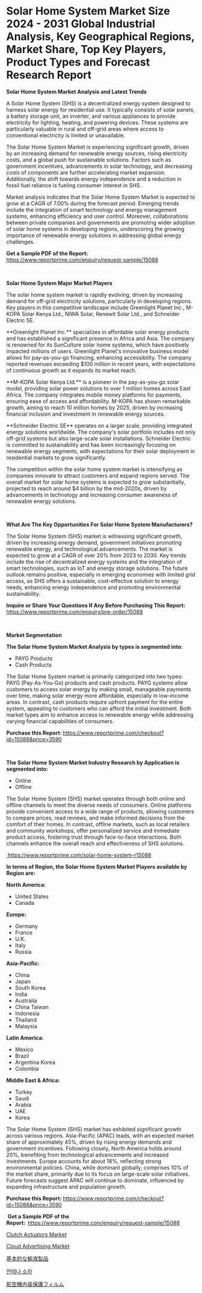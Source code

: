 <p><h1>Solar Home System Market Size 2024 - 2031 Global Industrial Analysis, Key Geographical Regions, Market Share, Top Key Players, Product Types and Forecast Research Report</h1></p><p><strong>Solar Home System Market Analysis and Latest Trends</strong></p>
<p><p>A Solar Home System (SHS) is a decentralized energy system designed to harness solar energy for residential use. It typically consists of solar panels, a battery storage unit, an inverter, and various appliances to provide electricity for lighting, heating, and powering devices. These systems are particularly valuable in rural and off-grid areas where access to conventional electricity is limited or unavailable.</p><p>The Solar Home System Market is experiencing significant growth, driven by an increasing demand for renewable energy sources, rising electricity costs, and a global push for sustainable solutions. Factors such as government incentives, advancements in solar technology, and decreasing costs of components are further accelerating market expansion. Additionally, the shift towards energy independence and a reduction in fossil fuel reliance is fueling consumer interest in SHS.</p><p>Market analysis indicates that the Solar Home System Market is expected to grow at a CAGR of 7.00% during the forecast period. Emerging trends include the integration of smart technology and energy management systems, enhancing efficiency and user control. Moreover, collaborations between private companies and governments are promoting wider adoption of solar home systems in developing regions, underscoring the growing importance of renewable energy solutions in addressing global energy challenges.</p></p>
<p><strong>Get a Sample PDF of the Report:&nbsp;</strong> <a href="https://www.reportprime.com/enquiry/request-sample/15088">https://www.reportprime.com/enquiry/request-sample/15088</a></p>
<p>&nbsp;</p>
<p><strong>Solar Home System Major Market Players</strong></p>
<p><p>The solar home system market is rapidly evolving, driven by increasing demand for off-grid electricity solutions, particularly in developing regions. Key players in this competitive landscape include Greenlight Planet Inc., M-KOPA Solar Kenya Ltd., NIWA Solar, Renewit Solar Ltd., and Schneider Electric SE.</p><p>**Greenlight Planet Inc.** specializes in affordable solar energy products and has established a significant presence in Africa and Asia. The company is renowned for its SunCulture solar home systems, which have positively impacted millions of users. Greenlight Planet's innovative business model allows for pay-as-you-go financing, enhancing accessibility. The company reported revenues exceeding $100 million in recent years, with expectations of continuous growth as it expands its market reach.</p><p>**M-KOPA Solar Kenya Ltd.** is a pioneer in the pay-as-you-go solar model, providing solar power solutions to over 1 million homes across East Africa. The company integrates mobile money platforms for payments, ensuring ease of access and affordability. M-KOPA has shown remarkable growth, aiming to reach 10 million homes by 2025, driven by increasing financial inclusion and investment in renewable energy sources.</p><p>**Schneider Electric SE** operates on a larger scale, providing integrated energy solutions worldwide. The company's solar portfolio includes not only off-grid systems but also large-scale solar installations. Schneider Electric is committed to sustainability and has been increasingly focusing on renewable energy segments, with expectations for their solar deployment in residential markets to grow significantly.</p><p>The competition within the solar home system market is intensifying as companies innovate to attract customers and expand regions served. The overall market for solar home systems is expected to grow substantially, projected to reach around $4 billion by the mid-2020s, driven by advancements in technology and increasing consumer awareness of renewable energy solutions.</p></p>
<p>&nbsp;</p>
<p><strong>What Are The Key Opportunities For Solar Home System Manufacturers?</strong></p>
<p><p>The Solar Home System (SHS) market is witnessing significant growth, driven by increasing energy demand, government initiatives promoting renewable energy, and technological advancements. The market is expected to grow at a CAGR of over 20% from 2023 to 2030. Key trends include the rise of decentralized energy systems and the integration of smart technologies, such as IoT and energy storage solutions. The future outlook remains positive, especially in emerging economies with limited grid access, as SHS offers a sustainable, cost-effective solution to energy needs, enhancing energy independence and promoting environmental sustainability.</p></p>
<p><strong>Inquire or Share Your Questions If Any Before Purchasing This Report:</strong> <a href="https://www.reportprime.com/enquiry/pre-order/15088">https://www.reportprime.com/enquiry/pre-order/15088</a></p>
<p>&nbsp;</p>
<p><strong>Market Segmentation</strong></p>
<p><strong>The Solar Home System Market Analysis by types is segmented into:</strong></p>
<p><ul><li>PAYG Products</li><li>Cash Products</li></ul></p>
<p><p>The Solar Home System market is primarily categorized into two types: PAYG (Pay-As-You-Go) products and cash products. PAYG systems allow customers to access solar energy by making small, manageable payments over time, making solar energy more affordable, especially in low-income areas. In contrast, cash products require upfront payment for the entire system, appealing to customers who can afford the initial investment. Both market types aim to enhance access to renewable energy while addressing varying financial capabilities of consumers.</p></p>
<p><strong>Purchase this Report:&nbsp;</strong><a href="https://www.reportprime.com/checkout?id=15088&price=3590">https://www.reportprime.com/checkout?id=15088&price=3590</a></p>
<p>&nbsp;</p>
<p><strong>The Solar Home System Market Industry Research by Application is segmented into:</strong></p>
<p><ul><li>Online</li><li>Offline</li></ul></p>
<p><p>The Solar Home System (SHS) market operates through both online and offline channels to meet the diverse needs of consumers. Online platforms provide convenient access to a wide range of products, allowing customers to compare prices, read reviews, and make informed decisions from the comfort of their homes. In contrast, offline markets, such as local retailers and community workshops, offer personalized service and immediate product access, fostering trust through face-to-face interactions. Both channels enhance the overall reach and effectiveness of SHS solutions.</p></p>
<p><a href="https://www.reportprime.com/solar-home-system-r15088">&nbsp;https://www.reportprime.com/solar-home-system-r15088</a></p>
<p><strong>In terms of Region, the Solar Home System Market Players available by Region are:</strong></p>
<p>
    <p> <strong> North America: </strong>
        <ul>
            <li>United States</li>
            <li>Canada</li>
        </ul>
        </p> 
    <p> <strong> Europe: </strong>
        <ul>
            <li>Germany</li>
            <li>France</li>
            <li>U.K.</li>
            <li>Italy</li>
            <li>Russia</li>
        </ul>
        </p> 
    <p> <strong> Asia-Pacific: </strong>
        <ul>
            <li>China</li>
            <li>Japan</li>
            <li>South Korea</li>
            <li>India</li>
            <li>Australia</li>
            <li>China Taiwan</li>
            <li>Indonesia</li>
            <li>Thailand</li>
            <li>Malaysia</li>
        </ul>
        </p> 
    <p> <strong> Latin America: </strong>
        <ul>
            <li>Mexico</li>
            <li>Brazil</li>
            <li>Argentina Korea</li>
            <li>Colombia</li>
        </ul>
        </p> 
    <p> <strong> Middle East & Africa: </strong>
        <ul>
            <li>Turkey</li>
            <li>Saudi</li>
            <li>Arabia</li>
            <li>UAE</li>
            <li>Korea</li>
        </ul>
    </p>
    </p>
<p><p>The Solar Home System (SHS) market has exhibited significant growth across various regions. Asia-Pacific (APAC) leads, with an expected market share of approximately 45%, driven by rising energy demands and government incentives. Following closely, North America holds around 20%, benefiting from technological advancements and increased investments. Europe accounts for about 18%, reflecting strong environmental policies. China, while dominant globally, comprises 10% of the market share, primarily due to its focus on large-scale solar initiatives. Future forecasts suggest APAC will continue to dominate, influenced by expanding infrastructure and population growth.</p></p>
<p><strong>Purchase this Report: </strong><a href="https://www.reportprime.com/checkout?id=15088&price=3590">https://www.reportprime.com/checkout?id=15088&price=3590</a></p>
<p>&nbsp;<strong>Get a Sample PDF of the Report:&nbsp;&nbsp;</strong><a href="https://www.reportprime.com/enquiry/request-sample/15088">https://www.reportprime.com/enquiry/request-sample/15088</a></p>
<p><strong></strong></p>
<p><p><a href="https://medium.com/@charityrice64/the-clutch-actuators-market-is-experiencing-higher-than-anticipated-demand-compared-to-ac155941f38d">Clutch Actuators Market</a></p><p><a href="https://www.linkedin.com/pulse/global-cloud-advertising-industry-types-applications-market-coe5f?trackingId=%2FbrlkeIrR5iY29jZIQK1Rg%3D%3D">Cloud Advertising Market</a></p><p><a href="https://medium.com/@henriettemills1/basic-infusion-products-market-%E3%81%AF-%E3%82%B3%E3%82%B9%E3%83%88%E7%AE%A1%E7%90%86%E3%81%A8%E5%8A%B9%E7%8E%87%E5%90%91%E4%B8%8A%E3%82%92%E5%84%AA%E5%85%88%E3%81%97%E3%81%BE%E3%81%99-%E3%81%95%E3%82%89%E3%81%AB-%E5%A0%B1%E5%91%8A%E6%9B%B8%E3%81%AF%E5%B8%82%E5%A0%B4%E3%81%AE%E9%9C%80%E8%A6%81%E9%9D%A2%E3%81%A8%E4%BE%9B%E7%B5%A6%E9%9D%A2%E3%81%AE%E4%B8%A1%E6%96%B9%E3%82%92%E3%82%AB%E3%83%90%E3%83%BC%E3%81%97%E3%81%A6%E3%81%84%E3%81%BE%E3%81%99-basic-infusion-288da2847c84">基本的な輸液製品</a></p><p><a href="https://medium.com/@marielesch2023/%EC%84%B8%EA%B3%84-antenna-element-market-%EC%9D%80-2024%EC%97%90%EC%84%9C-2031%EB%A1%9C-%EC%97%B0%ED%8F%89%EA%B7%A0-%EC%A6%9D%EA%B0%80%EC%9C%A8%EC%9D%84-%EB%B3%B4%EC%9D%BC-%EA%B2%83%EC%9C%BC%EB%A1%9C-%EC%98%88%EC%83%81%EB%90%A9%EB%8B%88%EB%8B%A4-f041d61c1d10">안테나 소자</a></p><p><a href="https://medium.com/@amayrani15moore/aicraft-interior-protective-films-7bd349806d3b">航空機内装保護フィルム</a></p></p>